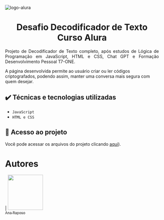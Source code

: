 ![logo-alura](https://github.com/user-attachments/assets/6f37e854-c8c6-4482-aacd-7e1ba8abf339) 

<h1 align="center"> Desafio Decodificador de Texto Curso Alura</h1>


<p align="justify">
 Projeto de Decodificador de Texto completo, após estudos de Lógica de Programação em JavaScript, HTML e CSS, Chat GPT e Formação Desenvolvimento Pessoal T7-ONE.

A página desenvolvida permite ao usuário criar ou ler códigos criptografados, podendo assim, manter uma conversa mais segura com quem desejar.

</p>

## ✔️ Técnicas e tecnologias utilizadas

- ``JavaScript``
- ``HTML e CSS``

## 📁 Acesso ao projeto
Você pode acessar os arquivos do projeto clicando [aqui](https://github.com/AnaFox2901/challenge-decodificador-alura)).

# Autores



| [<img loading="lazy" src="https://avatars.githubusercontent.com/u/109394077?v=4" width=115><br><sub>Ana Raposo</sub>](https://github.com/AnaFox2901) 
